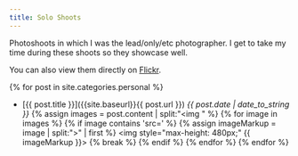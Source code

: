 ```yaml
---
title: Solo Shoots
---
```


Photoshoots in which I was the lead/only/etc photographer. I get to take my time during these shoots so they showcase well. 

You can also view them directly on [Flickr](https://www.flickr.com/photos/thelittlethingswemiss/collections/72157683275096381/).

{% for post in site.categories.personal %}
* [{{ post.title }}]({{site.baseurl}}{{ post.url }}) *{{ post.date | date_to_string }}*
{% assign images = post.content | split:"<img " %}
{% for image in images %}
  {% if image contains 'src=' %}
    {% assign imageMarkup = image | split:">" | first %}
    <img style="max-height: 480px;" {{ imageMarkup }}>
    {% break %}
  {% endif %}
{% endfor %}
{% endfor %}